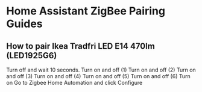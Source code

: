 # Home Assistant ZigBee Pairing Guides

## How to pair Ikea Tradfri LED E14 470lm (LED1925G6)

Turn off and wait 10 seconds. Turn on and off (1) Turn on and off (2) Turn on and off (3) Turn on and off (4) Turn on and off (5) Turn on and off (6) Turn on Go to Zigbee Home Automation and click Configure
